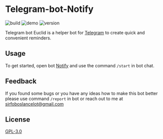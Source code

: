 # Telegram-bot-Notify

![build](https://img.shields.io/badge/build-passing-orange)
![demo](https://img.shields.io/badge/demo-offline-lightgray)
![version](https://img.shields.io/badge/version-1.4.2-blue)

Telegram bot Euclid is a helper bot for [Telegram](https://telegram.org) to create quick and convenient reminders.

## Usage

To get started, open bot [Notify](https://t.me/NotifyMeHelperBot) and use the command ```/start``` in bot chat.

## Feedback

If you found some bugs or you have any ideas how to make this bot better please use command ```/report``` in bot or reach out to me at sirfoboslancelot@gmail.com

## License

[GPL-3.0](https://choosealicense.com/licenses/gpl-3.0/)
